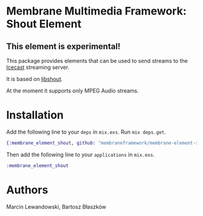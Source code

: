 # Membrane Multimedia Framework: Shout Element

## This element is experimental!

This package provides elements that can be used to send streams to the
[Icecast](http://icecast.org) streaming server.

It is based on [libshout](http://downloads.xiph.org/releases/libshout/).

At the moment it supports only MPEG Audio streams.

# Installation

Add the following line to your `deps` in `mix.exs`.  Run `mix deps.get`.

```elixir
{:membrane_element_shout, github: "membraneframework/membrane-element-shout"}
```

Then add the following line to your `applications` in `mix.exs`.

```elixir
:membrane_element_shout
```

# Authors

Marcin Lewandowski, Bartosz Błaszków
